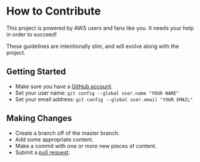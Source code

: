 # How to Contribute

This project is powered by AWS users and fans like you. It needs your help in order to succeed!

These guidelines are intentionally slim, and will evolve along with the project. 

## Getting Started

* Make sure you have a [GitHub account](https://github.com/signup/free).
* Set your user name: `git config --global user.name "YOUR NAME"`
* Set your email address: `git config --global user.email "YOUR EMAIL"`


## Making Changes

* Create a branch off of the master branch.
* Add some appropriate content.
* Make a commit with one or more new pieces of content.
* Submit a [pull request](https://help.github.com/send-pull-requests/).



